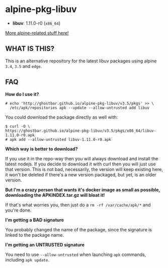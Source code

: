 alpine-pkg-libuv
================

+ **libuv**: 1.11.0-r0 (`x86_64`)

[More alpine-related stuff here!](https://github.com/ghostbar/alpine-devel)

WHAT IS THIS?
-------------

This is an alternative repository for the latest libuv packages using alpine
`3.4`, `3.5` and `edge`.

## FAQ

**How do I use it?**

    # echo 'http://ghostbar.github.io/alpine-pkg-libuv/v3.5/pkgs' >> \
      /etc/apk/repositories apk --update --allow-untrusted add libuv

You could download the package directly as well with:

    $ curl -O \
    https://ghostbar.github.io/alpine-pkg-libuv/v3.5/pkgs/x86_64/libuv-1.11.0-r0.apk
    # apk add --allow-untrusted libuv-1.11.0-r0.apk

**Which way is better to download?**

If you use it in the repo-way then you will always download and install the
latest nodejs. If you decide to download it with curl then you will just use
that version. This is not bad, necessarily, the version will keep existing here,
it won't be deleted if there's a new version packaged, but yet, is an older
version.

**But I'm a crazy person that wants it's docker image as small as possible,
downloading the APKINDEX.tar.gz will bloat it!**

If that's what worries you, then just do a `rm -rf /var/cache/apk/*` and you're
done.

**I'm getting a BAD signature**

You probably changed the name of the package, since the signature is linked to
the package name.

**I'm getting an UNTRUSTED signature**

You need to use `--allow-untrusted` when launching `apk` commands, including
`apk update`.
